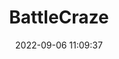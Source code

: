 ---
date: 2022-09-06 11:09:37
title: 'BattleCraze'	
tags: [free, PC, 2D fighter, pixel art]
price: Free	
img: https://i.imgur.com/xgni0vQ.jpg
link: https://www.playbattlecraze.com/	
discord: https://discord.gg/sst63Wdu9U	
twitter: https://twitter.com/BattleCraze
---